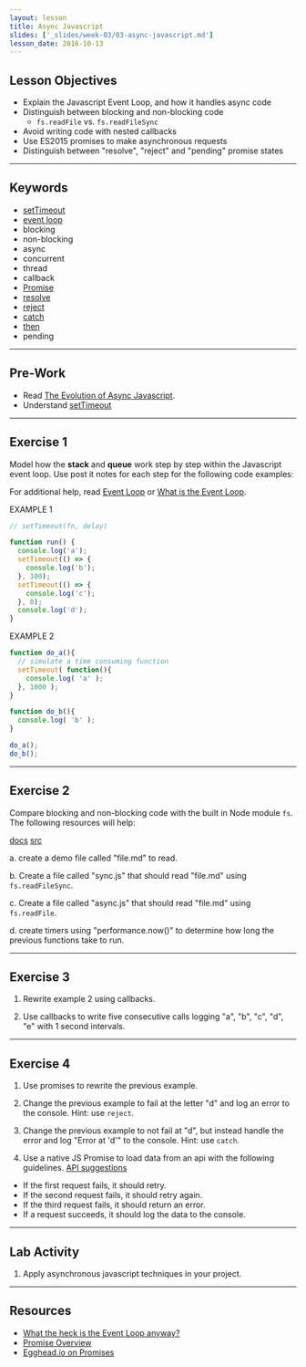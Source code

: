 ```yaml
---
layout: lesson
title: Async Javascript
slides: ['_slides/week-03/03-async-javascript.md']
lesson_date: 2016-10-13
---
```


## Lesson Objectives

- Explain the Javascript Event Loop, and how it handles async code
- Distinguish between blocking and non-blocking code
  - `fs.readFile` vs. `fs.readFileSync`
- Avoid writing code with nested callbacks
- Use ES2015 promises to make asynchronous requests
- Distinguish between "resolve", "reject" and "pending" promise states

---

## Keywords

- [setTimeout](https://developer.mozilla.org/en-US/docs/Web/API/WindowTimers/setTimeout)
- [event loop](https://developer.mozilla.org/en/docs/Web/JavaScript/EventLoop)
- blocking
- non-blocking
- async
- concurrent
- thread
- callback
- [Promise](https://developer.mozilla.org/en/docs/Web/JavaScript/Reference/Global_Objects/Promise)
- [resolve](https://developer.mozilla.org/en/docs/Web/JavaScript/Reference/Global_Objects/Promise/resolve)
- [reject](https://developer.mozilla.org/en/docs/Web/JavaScript/Reference/Global_Objects/Promise/reject)
- [catch](https://developer.mozilla.org/en-US/docs/Web/JavaScript/Reference/Global_Objects/Promise/catch)
- [then](https://developer.mozilla.org/en-US/docs/Web/JavaScript/Reference/Global_Objects/Promise/then)
- pending

---

## Pre-Work
- Read [The Evolution of Async Javascript](https://blog.risingstack.com/asynchronous-javascript/).
- Understand [setTimeout](http://javascript.info/tutorial/settimeout-setinterval)

---

## Exercise 1

Model how the **stack** and **queue** work step by step within the Javascript event loop. Use post it notes for each step for the following code examples:

For additional help, read [Event Loop](https://developer.mozilla.org/en/docs/Web/JavaScript/EventLoop) or [What is the Event Loop](http://altitudelabs.com/blog/what-is-the-javascript-event-loop/).

EXAMPLE 1

```js
// setTimeout(fn, delay)

function run() {
  console.log('a');
  setTimeout(() => {
    console.log('b');
  }, 100);  
  setTimeout(() => {
    console.log('c');
  }, 0);
  console.log('d');
}
```

EXAMPLE 2

```js
function do_a(){
  // simulate a time consuming function
  setTimeout( function(){
    console.log( 'a' );
  }, 1000 );
}

function do_b(){
  console.log( 'b' );
}

do_a();
do_b();
```

---

## Exercise 2

Compare blocking and non-blocking code with the built in Node module `fs`. The following resources will help:

[docs](https://nodejs.org/api/fs.html)
[src](https://github.com/nodejs/node/blob/master/doc/topics/blocking-vs-non-blocking.md)

  a. create a demo file called "file.md" to read.

  b. Create a file called "sync.js" that should read "file.md" using `fs.readFileSync`.

  c. Create a file called "async.js" that should read "file.md" using `fs.readFile`.

  d. create timers using "performance.now()" to determine how long the previous functions take to run.

---

## Exercise 3

1. Rewrite example 2 using callbacks.

2. Use callbacks to write five consecutive calls logging "a", "b", "c", "d", "e" with 1 second intervals.

---

## Exercise 4

1. Use promises to rewrite the previous example.

2. Change the previous example to fail at the letter "d" and log an error to the console. Hint: use `reject`.

3. Change the previous example to not fail at "d", but instead handle the error and log "Error at 'd'" to the console. Hint: use `catch`.

4. Use a native JS Promise to load data from an api with the following guidelines. [API suggestions](https://github.com/toddmotto/public-apis)

  - If the first request fails, it should retry.
  - If the second request fails, it should retry again.
  - If the third request fails, it should return an error.
  - If a request succeeds, it should log the data to the console.

---

## Lab Activity

1. Apply asynchronous javascript techniques in your project.

---

## Resources
- [What the heck is the Event Loop anyway?](http://2014.jsconf.eu/speakers/philip-roberts-what-the-heck-is-the-event-loop-anyway.html)
- [Promise Overview](http://www.1bytebeta.com/javascript-promise-overview/)
- [Egghead.io on Promises](https://egghead.io/lessons/ecmascript-6-promises-with-es6)
